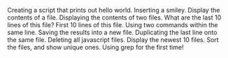 Creating a script that prints out hello world.
Inserting a smiley.
Display the contents of a file.
Displaying the contents of two files.
What are the last 10 lines of this file?
First 10 lines of this file.
Using two commands within the same line.
Saving the results into a new file.
Duplicating the last line onto the same file.
Deleting all javascript files.
Display the newest 10 files.
Sort the files, and show unique ones.
Using grep for the first time!
